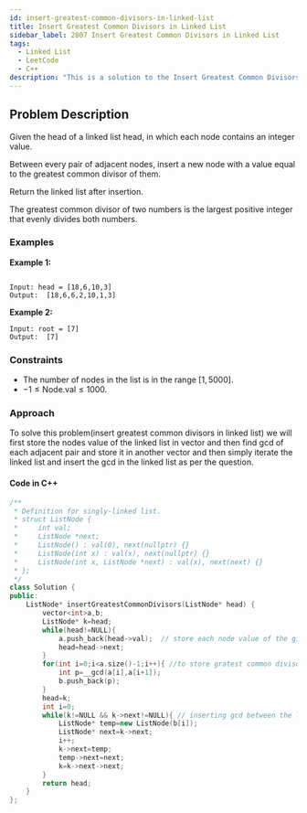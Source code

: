 ```yaml
---
id: insert-greatest-common-divisors-in-linked-list
title: Insert Greatest Common Divisors in Linked List
sidebar_label: 2807 Insert Greatest Common Divisors in Linked List
tags:
  - Linked List
  - LeetCode
  - C++
description: "This is a solution to the Insert Greatest Common Divisors in Linked List problem on LeetCode."
---
```


## Problem Description

Given the head of a linked list head, in which each node contains an integer value.

Between every pair of adjacent nodes, insert a new node with a value equal to the greatest common divisor of them.

Return the linked list after insertion.

The greatest common divisor of two numbers is the largest positive integer that evenly divides both numbers.

### Examples

**Example 1:**

```

Input: head = [18,6,10,3]
Output:  [18,6,6,2,10,1,3]
```

**Example 2:**

```
Input: root = [7]
Output:  [7]
```

### Constraints

- The number of nodes in the list is in the range $[1, 5000]$.
- $-1 \leq \text{Node.val} \leq 1000$.

### Approach

To solve this problem(insert greatest common divisors in linked list) we will first store the nodes value of the linked list in vector and then find gcd of each adjacent pair and store it in another vector and then simply iterate the linked list and insert the gcd in the linked list as per the question.

#### Code in C++

```cpp
/**
 * Definition for singly-linked list.
 * struct ListNode {
 *     int val;
 *     ListNode *next;
 *     ListNode() : val(0), next(nullptr) {}
 *     ListNode(int x) : val(x), next(nullptr) {}
 *     ListNode(int x, ListNode *next) : val(x), next(next) {}
 * };
 */
class Solution {
public:
    ListNode* insertGreatestCommonDivisors(ListNode* head) {
        vector<int>a,b;
        ListNode* k=head;
        while(head!=NULL){
            a.push_back(head->val);  // store each node value of the given linked list
            head=head->next;
        }
        for(int i=0;i<a.size()-1;i++){ //to store gratest common divisors(gcd) of adjacent pairs
            int p=__gcd(a[i],a[i+1]);
            b.push_back(p);
        }
        head=k;
        int i=0;
        while(k!=NULL && k->next!=NULL){ // inserting gcd between the linked list
            ListNode* temp=new ListNode(b[i]);
            ListNode* next=k->next;
            i++;
            k->next=temp;
            temp->next=next;
            k=k->next->next;
        }
        return head;
    }
};
```
